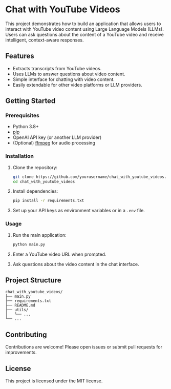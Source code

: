 # Chat with YouTube Videos

This project demonstrates how to build an application that allows users to interact with YouTube video content using Large Language Models (LLMs). Users can ask questions about the content of a YouTube video and receive intelligent, context-aware responses.

## Features

- Extracts transcripts from YouTube videos.
- Uses LLMs to answer questions about video content.
- Simple interface for chatting with video content.
- Easily extendable for other video platforms or LLM providers.

## Getting Started

### Prerequisites

- Python 3.8+
- [pip](https://pip.pypa.io/en/stable/)
- OpenAI API key (or another LLM provider)
- (Optional) [ffmpeg](https://ffmpeg.org/) for audio processing

### Installation

1. Clone the repository:
    ```sh
    git clone https://github.com/yourusername/chat_with_youtube_videos.git
    cd chat_with_youtube_videos
    ```

2. Install dependencies:
    ```sh
    pip install -r requirements.txt
    ```

3. Set up your API keys as environment variables or in a `.env` file.

### Usage

1. Run the main application:
    ```sh
    python main.py
    ```

2. Enter a YouTube video URL when prompted.

3. Ask questions about the video content in the chat interface.

## Project Structure

```
chat_with_youtube_videos/
├── main.py
├── requirements.txt
├── README.md
├── utils/
│   └── ...
└── ...
```

## Contributing

Contributions are welcome! Please open issues or submit pull requests for improvements.

## License

This project is licensed under the MIT license.
